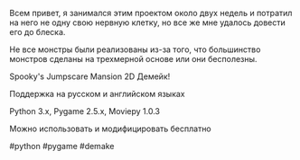 Всем привет, я занимался этим проектом около двух недель и потратил на него не одну свою нервную клетку, но все же мне удалось довести его до блеска.

Не все монстры были реализованы из-за того, что большинство монстров сделаны на трехмерной основе или они бесполезны.

Spooky's Jumpscare Mansion 2D Демейк!

Поддержка на русском и английском языках

Python 3.x, Pygame 2.5.x, Moviepy 1.0.3

Можно использовать и модифицировать бесплатно

#python #pygame #demake
